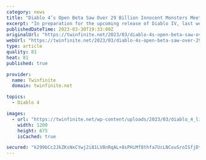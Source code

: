 ```yaml
---
category: news
title: "Diablo 4’s Open Beta Saw Over 29 Billion Innocent Monsters Meet Their Grisly Demise"
excerpt: "In preparation for the upcoming release of Diablo IV, last weekend saw the conclusion of its Open Beta, allowing players to dive into the Fractured Peaks zone, level their characters up to 25, and ..."
publishedDateTime: 2023-03-30T19:33:00Z
originalUrl: "https://twinfinite.net/2023/03/diablo-4s-open-beta-saw-over-29-billion-innocent-monsters-meet-grisly-demise/"
webUrl: "https://twinfinite.net/2023/03/diablo-4s-open-beta-saw-over-29-billion-innocent-monsters-meet-grisly-demise/"
type: article
quality: 81
heat: 81
published: true

provider:
  name: Twinfinite
  domain: twinfinite.net

topics:
  - Diablo 4

images:
  - url: "https://twinfinite.net/wp-content/uploads/2023/03/diablo_4_lillith_graphic.jpg"
    width: 1200
    height: 675
    isCached: true

secured: "k299bCc2JkZKsNxCYwj2i81LV8nRqAL+8sPHiMf8thfa7UcLNCouSroISfjDtjUTHoc7cWKHuChjVbLzPHxCsxCZPo5glSukpX3j79L55KDk+84L2pwg86RUoSGF5L3g0HzeNFzAbe1eUG4oxyOG6rdILJXZxZdpjJ3L3LPMh4ju+NEn2FYXJ58rWSnEW2QU5tTTSBsbnJAikudn6QyBNUWM2cgwOiPePNVnqXyfJQc3GVSmzx/xLEIGzf8sL3MgKmCUZ2xPMROZe+KjjH3WJ9HzIlvkcZBBmb3chbNFdfwA2UgKiI0UhSHeSbg8ZyIYoOYe9KkiBHzGsOhQor9DfMquGDZ/s0gEyqQ3h6M2CC8=;pPgwc9QTpDyIZ4cENCNwhg=="
---
```


